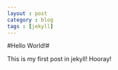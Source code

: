 ```yaml
---
layout : post
category : blog
tags : [jekyll]
---
```


#Hello World!#

This is my first post in jekyll! Hooray!